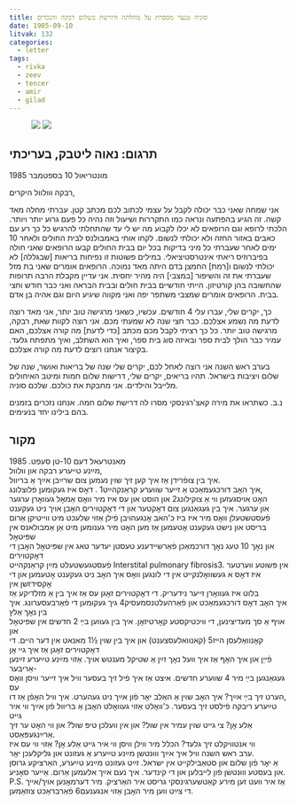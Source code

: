 ```yaml
---
title: סוניה טנצר מספרת על מחלתה ודורשת בשלום רבקה והנכדים
date: 1985-09-10
litvak: 132
categories:
  - letter
tags:
  - rivka
  - zeev
  - tencer
  - amir
  - gilad
---
```


<figure class="half">
    <a  href="/pupko-papers/assets/images/1985-09-11-tencer-1.jpg">
    <img src="/pupko-papers/assets/images/1985-09-11-tencer-1.jpg"></a>
    <a  href="/pupko-papers/assets/images/1985-09-10-montreal.jpg">
    <img src="/pupko-papers/assets/images/1985-09-10-montreal.jpg"></a>
</figure>

## תרגום: נאוה ליטבק, בעריכתי
מונטריאול  10 בספטמבר 1985  

רבקה ווולוול היקרים,

אני שמחה שאני כבר יכולה לקבל על עצמי לכתוב לכם מכתב קטן.
עברתי מחלה מאד קשה. זה הגיע בהפתעה ונראה כמו התקררות ושיעול וזה נהיה כל
פעם גרוע יותר ויותר. הלכתי לרופא וגם הרופאים לא יכלו לקבוע מה יש לי עד שהתחלתי להרגיש כל
כך רע עם כאבים באזור החזה ולא יכולתי לנשום. לקחו אותי באמבולנס לבית החולים ולאחר 10
ימים לאחר שעברתי כל מיני בדיקות בכל יום בבית החולים קבעו הרופאים שאני חולה בפיברוזיס
ריאתי אינטרסטיציאלי. במילים פשוטות זו נפיחות בריאות [שבגללה] לא יכולתי לנשום ו[רמת]
החמצן בדם היתה מאד נמוכה. הרופאים אומרים שאני בת מזל שעברתי את זה והשיפור [במצבי]
היה מהיר יחסית. אני עדיין מקבלת הרבה תרופות שהחשובה בהן קורטיזון.
הייתי חודשיים בבית חולים ובבית הבראה ואני כבר חודש וחצי בבית. הרופאים אומרים שמצבי
משתפר יפה ואני מקווה שיגיע היום וגם אהיה בן אדם.

כך, יקרים שלי, עברו עלי 4 חודשים. עכשיו, כשאני מרגישה טוב יותר, אני מאד רוצה לדעת
מה נשמע אצלכם. כבר חצי שנה לא שמעתי מכם. אני רוצה לקוות שאת, רבקה, מרגישה טוב יותר.
כל כך רציתי לקבל מכם מכתב [כדי לדעת] מה קורה אצלכם, האם עמיר כבר הולך
לבית ספר ובאיזה סוג בית ספר, ואיך הוא השתלב, ואיך מתפתח גלעד.
בקיצור אנחנו רוצים לדעת מה קורה אצלכם.

בערב ראש השנה אני רוצה לאחל לכם, יקרים שלי שנה של בריאות ואושר, שנה של שלום ויציבות
בישראל. תהיו בריאים, יקרים שלי, דרישות שלום חמות ומיטב האיחולים מלייבל והילדים.
אני מחבקת את כולכם. שלכם סוניה.

נ.ב. כשתראו את מירה קאצ'רגינסקי מסרו לה דרישת שלום חמה. אנחנו נזכרים בזמנים בהם בילינו
יחד בנעימים.


## מקור
מאנטרעאל דעם 10-טן סעפט. 1985  
מײַנע טײערע רבקה און וולוול,  
איך בין צופֿרידן אַז איך קען זיך שוין נעמען צום שרײַבן אײַך אַ בריוול.  
איך האׇב דורכגעמאַכט אַ זייער שווערע קראַנקהײַט1 . דאׇס איז געקומען פׄלוצלונג,  
האׇט אויסגעזען ווי אַ צוקילונג2 און הוסט און עס איז מיר וואׇס אַמאׇל געוואׇרן ערגער  
און ערגער. איך בין געגאַנגען צום דאׇקטער און די דאׇקטוירים האׇבן אויך ניט געקענט  
פֿעסטשטעלן וואׇס מיר איז ביז כ'האב אׇנגעהויבן פֿילן אַזוי שלעכט מיט ווייטיקן אַרום  
בריסט און נישט געקענט אׇטעמען אַז מען האׇט מיר גענומען מיט אַן אַמבולאנס אין שפּיטאׇל  
און נאׇך 10 טעג נאׇך דורכמאַכן פֿאַרשיידענע טעסטן יעדער טאג אין שפּיטאׇל האׇבן די דאׇקטוירים  
פֿעסטגעשטעלט מײַן קראַנקהײט Interstital pulmonary fibrosis3. אין פּשוטע ווערטער  
איז דאׇס א געשוואׇלנקײט אין די לונגען וואׇס איך האׇב ניט געקענט אׇטעמען און די אׇקסידזשן אין  
בלוט איז געוואׇרן זייער נידעריק. די דאׇקטוירים זאׇגן עס אַז איך בין אַ מזלדיקע אַז  
איך האׇב דאׇס דורכגעמאַכט און פֿאַרהעלטנסמעסיק4 גיך געקומען די פֿאַרבעסערונג. איך בין נאׇך אַלץ  
אויף אַ סך מעדיצינען, די וויכטיקסטע קאׇרטיזאׇן. איך בין געווען בײַ 2 חדשים אין שפּיטאׇל און  
קאׇנוואַלעסן הייז5 (קאנוואלעסצענט) און איך בין שוין ½1 מאנאט אין דער היים. די דאׇקטוירים זאׇגן אַז איך גיי אׇן  
פֿייַן און איך האׇף אַז איך וועל נאׇך זײַן אַ שטיקל מענטש אויך. אַזוי מײַנע טײַערע זײַנען אַריבער-  
געגאַנגען בײַ מיר 4 שווערע חדשים. איצט אַז איך פֿיל זיך בעסער וויל איך זייער וויסן וואׇס עס  
הערט זיך בײַ אײַך? איך האׇב שוין אַ האַלב יאׇר פֿון אײַך ניט געהערט. איך וויל האׇפֿן אַז דו,  
טײַערע ריבקה פֿילסט זיך בעסער. כ'וואׇלט אַזוי געוואׇלט האׇבן אַ בריוול פֿון אײַך ווי איר גייט  
אַלע אׇן? צי גייט שוין עמיר אין שול? און אין וועלכן טיפּ שול? און ווי האׇט ער זיך אַרײַנגעפּאַסט.  
ווי אנטוויקלט זיך גלעד? הכלל מיר ווילן וויסן ווי איר גייט אַלע אׇן? אַזוי ווי עס איז  
ערב ראש השנה וויל איך אײַך וווּנטשן מײַנע טײַערע אַ געזונט און גליקלעכן יאׇר.  
אַ יאׇר פֿון שלום און סטאַבילקייט אין ישראל. זײַט געזונט מײַנע טײַערע, האַרציקע גרוסן  
און בעסטע וווּנטשן פֿון לייבלען און די קינדער. איך נעם אײַך אלעמען אַרום. אַײער סאׇניע.  
P.S.  אַז איר וועט זען מירע קאַטשערגינסקי גריסט איר האַרציק. מיר דערמאׇנען אויך/אייך  
די צײַט ווען מיר האׇבן אַזוי אנגענעם6 פֿאַרבראַכט צוזאַמען.  

